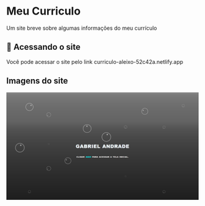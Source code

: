 # Meu Curriculo

Um site breve sobre algumas informações do meu currículo

## 🚀 Acessando o site

Você pode acessar o site pelo link curriculo-aleixo-52c42a.netlify.app

## Imagens do site

<div>
    <img src="./css/img/imagem1.png" alt="Imagem Inicio">
</div>
